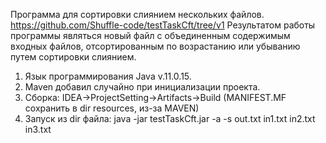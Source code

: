 Программа для сортировки слиянием нескольких файлов. https://github.com/Shuffle-code/testTaskCft/tree/v1
Результатом работы программы являться новый файл с объединенным 
содержимым входных файлов, отсортированным по возрастанию или убыванию путем сортировки слиянием.
1. Язык программирования Java v.11.0.15. 
2. Maven добавил случайно при инициализации проекта.
3. Сборка: IDEA->ProjectSetting->Artifacts->Build (MANIFEST.MF сохранить в dir resources, из-за MAVEN) 
4. Запуск из dir файла: java -jar testTaskCft.jar -a -s out.txt in1.txt in2.txt in3.txt
